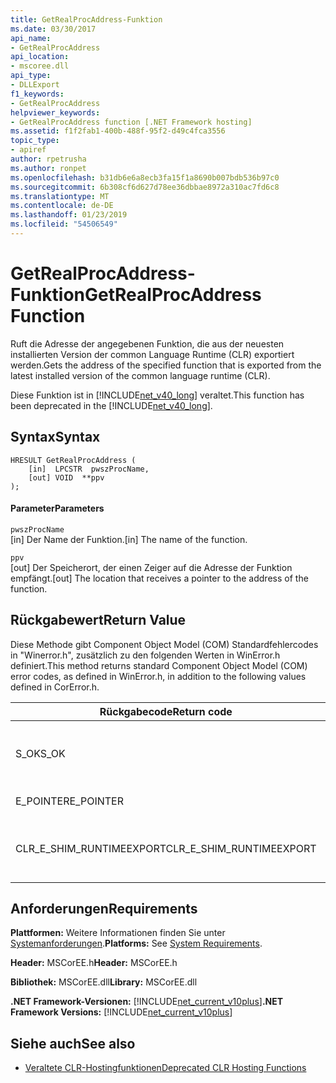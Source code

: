 ```yaml
---
title: GetRealProcAddress-Funktion
ms.date: 03/30/2017
api_name:
- GetRealProcAddress
api_location:
- mscoree.dll
api_type:
- DLLExport
f1_keywords:
- GetRealProcAddress
helpviewer_keywords:
- GetRealProcAddress function [.NET Framework hosting]
ms.assetid: f1f2fab1-400b-488f-95f2-d49c4fca3556
topic_type:
- apiref
author: rpetrusha
ms.author: ronpet
ms.openlocfilehash: b31db6e6a8ecb3fa15f1a8690b007bdb536b97c0
ms.sourcegitcommit: 6b308cf6d627d78ee36dbbae8972a310ac7fd6c8
ms.translationtype: MT
ms.contentlocale: de-DE
ms.lasthandoff: 01/23/2019
ms.locfileid: "54506549"
---
```

# <a name="getrealprocaddress-function"></a><span data-ttu-id="04c74-102">GetRealProcAddress-Funktion</span><span class="sxs-lookup"><span data-stu-id="04c74-102">GetRealProcAddress Function</span></span>
<span data-ttu-id="04c74-103">Ruft die Adresse der angegebenen Funktion, die aus der neuesten installierten Version der common Language Runtime (CLR) exportiert werden.</span><span class="sxs-lookup"><span data-stu-id="04c74-103">Gets the address of the specified function that is exported from the latest installed version of the common language runtime (CLR).</span></span>  
  
 <span data-ttu-id="04c74-104">Diese Funktion ist in [!INCLUDE[net_v40_long](../../../../includes/net-v40-long-md.md)] veraltet.</span><span class="sxs-lookup"><span data-stu-id="04c74-104">This function has been deprecated in the [!INCLUDE[net_v40_long](../../../../includes/net-v40-long-md.md)].</span></span>  
  
## <a name="syntax"></a><span data-ttu-id="04c74-105">Syntax</span><span class="sxs-lookup"><span data-stu-id="04c74-105">Syntax</span></span>  
  
```  
HRESULT GetRealProcAddress (  
    [in]  LPCSTR  pwszProcName,   
    [out] VOID  **ppv  
);  
```  
  
#### <a name="parameters"></a><span data-ttu-id="04c74-106">Parameter</span><span class="sxs-lookup"><span data-stu-id="04c74-106">Parameters</span></span>  
 `pwszProcName`  
 <span data-ttu-id="04c74-107">[in] Der Name der Funktion.</span><span class="sxs-lookup"><span data-stu-id="04c74-107">[in] The name of the function.</span></span>  
  
 `ppv`  
 <span data-ttu-id="04c74-108">[out] Der Speicherort, der einen Zeiger auf die Adresse der Funktion empfängt.</span><span class="sxs-lookup"><span data-stu-id="04c74-108">[out] The location that receives a pointer to the address of the function.</span></span>  
  
## <a name="return-value"></a><span data-ttu-id="04c74-109">Rückgabewert</span><span class="sxs-lookup"><span data-stu-id="04c74-109">Return Value</span></span>  
 <span data-ttu-id="04c74-110">Diese Methode gibt Component Object Model (COM) Standardfehlercodes in "Winerror.h", zusätzlich zu den folgenden Werten in WinError.h definiert.</span><span class="sxs-lookup"><span data-stu-id="04c74-110">This method returns standard Component Object Model (COM) error codes, as defined in WinError.h, in addition to the following values defined in CorError.h.</span></span>  
  
|<span data-ttu-id="04c74-111">Rückgabecode</span><span class="sxs-lookup"><span data-stu-id="04c74-111">Return code</span></span>|<span data-ttu-id="04c74-112">Beschreibung</span><span class="sxs-lookup"><span data-stu-id="04c74-112">Description</span></span>|  
|-----------------|-----------------|  
|<span data-ttu-id="04c74-113">S_OK</span><span class="sxs-lookup"><span data-stu-id="04c74-113">S_OK</span></span>|<span data-ttu-id="04c74-114">Die Methode wurde erfolgreich abgeschlossen.</span><span class="sxs-lookup"><span data-stu-id="04c74-114">The method completed successfully.</span></span>|  
|<span data-ttu-id="04c74-115">E_POINTER</span><span class="sxs-lookup"><span data-stu-id="04c74-115">E_POINTER</span></span>|<span data-ttu-id="04c74-116">`ppv` ist nicht gültig.</span><span class="sxs-lookup"><span data-stu-id="04c74-116">`ppv` is not valid.</span></span>|  
|<span data-ttu-id="04c74-117">CLR_E_SHIM_RUNTIMEEXPORT</span><span class="sxs-lookup"><span data-stu-id="04c74-117">CLR_E_SHIM_RUNTIMEEXPORT</span></span>|<span data-ttu-id="04c74-118">Die Funktion wird von der Laufzeit nicht exportiert werden.</span><span class="sxs-lookup"><span data-stu-id="04c74-118">The function is not exported from the runtime.</span></span>|  
  
## <a name="requirements"></a><span data-ttu-id="04c74-119">Anforderungen</span><span class="sxs-lookup"><span data-stu-id="04c74-119">Requirements</span></span>  
 <span data-ttu-id="04c74-120">**Plattformen:** Weitere Informationen finden Sie unter [Systemanforderungen](../../../../docs/framework/get-started/system-requirements.md).</span><span class="sxs-lookup"><span data-stu-id="04c74-120">**Platforms:** See [System Requirements](../../../../docs/framework/get-started/system-requirements.md).</span></span>  
  
 <span data-ttu-id="04c74-121">**Header:** MSCorEE.h</span><span class="sxs-lookup"><span data-stu-id="04c74-121">**Header:** MSCorEE.h</span></span>  
  
 <span data-ttu-id="04c74-122">**Bibliothek:** MSCorEE.dll</span><span class="sxs-lookup"><span data-stu-id="04c74-122">**Library:** MSCorEE.dll</span></span>  
  
 <span data-ttu-id="04c74-123">**.NET Framework-Versionen:** [!INCLUDE[net_current_v10plus](../../../../includes/net-current-v10plus-md.md)]</span><span class="sxs-lookup"><span data-stu-id="04c74-123">**.NET Framework Versions:** [!INCLUDE[net_current_v10plus](../../../../includes/net-current-v10plus-md.md)]</span></span>  
  
## <a name="see-also"></a><span data-ttu-id="04c74-124">Siehe auch</span><span class="sxs-lookup"><span data-stu-id="04c74-124">See also</span></span>
- [<span data-ttu-id="04c74-125">Veraltete CLR-Hostingfunktionen</span><span class="sxs-lookup"><span data-stu-id="04c74-125">Deprecated CLR Hosting Functions</span></span>](../../../../docs/framework/unmanaged-api/hosting/deprecated-clr-hosting-functions.md)
